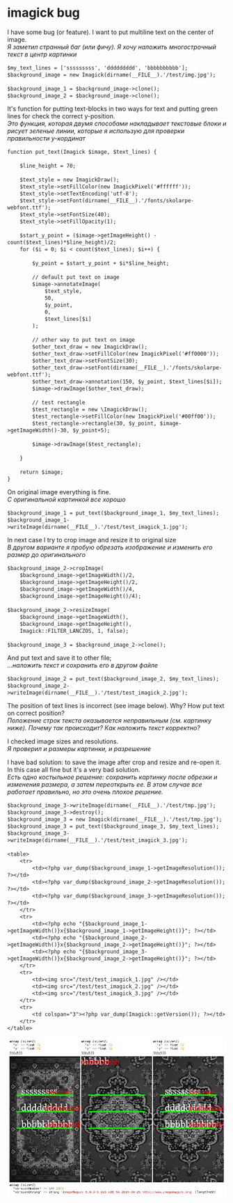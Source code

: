 # imagick bug

I have some bug (or feature). I want to put multiline text on the center of image.<br/>
*Я заметил странный баг (или фичу). Я хочу наложить многострочный текст в центр картинки*

    $my_text_lines = ['sssssssss', 'ddddddddd', 'bbbbbbbbbb'];
    $background_image = new Imagick(dirname(__FILE__).'/test/img.jpg');

    $background_image_1 = $background_image->clone();
    $background_image_2 = $background_image->clone();

It's function for putting text-blocks in two ways for text and putting green lines for check the correct y-position.<br/>
*Это функция, которая двумя способами накладывает текстовые блоки и рисует зеленые линии, которые я использую для проверки правильности y-кординат*

    function put_text(Imagick $image, $text_lines) {

        $line_height = 70;

        $text_style = new ImagickDraw();
        $text_style->setFillColor(new ImagickPixel('#ffffff'));
        $text_style->setTextEncoding('utf-8');
        $text_style->setFont(dirname(__FILE__).'/fonts/skolarpe-webfont.ttf');
        $text_style->setFontSize(40);
        $text_style->setFillOpacity(1);

        $start_y_point = ($image->getImageHeight() - count($text_lines)*$line_height)/2;
        for ($i = 0; $i < count($text_lines); $i++) {

            $y_point = $start_y_point + $i*$line_height;

            // default put text on image
            $image->annotateImage(
                $text_style,
                50,
                $y_point,
                0,
                $text_lines[$i]
            );

            // other way to put text on image
            $other_text_draw = new ImagickDraw();
            $other_text_draw->setFillColor(new ImagickPixel('#ff0000'));
            $other_text_draw->setFontSize(30);
            $other_text_draw->setFont(dirname(__FILE__).'/fonts/skolarpe-webfont.ttf');
            $other_text_draw->annotation(150, $y_point, $text_lines[$i]);
            $image->drawImage($other_text_draw);

            // test rectangle
            $test_rectangle = new \ImagickDraw();
            $test_rectangle->setFillColor(new ImagickPixel('#00ff00'));
            $test_rectangle->rectangle(30, $y_point, $image->getImageWidth()-30, $y_point+5);

            $image->drawImage($test_rectangle);

        }

        return $image;
    }
    
On original image everything is fine.<br/>
*С оригинальной картинкой все хорошо*

    $background_image_1 = put_text($background_image_1, $my_text_lines);
    $background_image_1->writeImage(dirname(__FILE__).'/test/test_imagick_1.jpg');
    
In next case I try to crop image and resize it to original size<br/>
*В другом варианте я пробую обрезать изображение и изменить его размер до оригинального*

    $background_image_2->cropImage(
        $background_image->getImageWidth()/2,
        $background_image->getImageHeight()/2,
        $background_image->getImageWidth()/4,
        $background_image->getImageHeight()/4);

    $background_image_2->resizeImage(
        $background_image->getImageWidth(), 
        $background_image->getImageHeight(), 
        Imagick::FILTER_LANCZOS, 1, false);
      
    $background_image_3 = $background_image_2->clone();
        
And put text and save it to other file;<br/>
*...наложить текст и сохранить его в другом файле*

    $background_image_2 = put_text($background_image_2, $my_text_lines);
    $background_image_2->writeImage(dirname(__FILE__).'/test/test_imagick_2.jpg');

The position of text lines is incorrect (see image below). Why? How put text on correct position?<br/>
*Положение строк текста оказывается неправильным (см. картинку ниже). Почему так происходит? Как наложить текст корректно?*

I checked image sizes and resolutions.<br/>
*Я проверил и размеры картинки, и разрешение*

I have bad solution: to save the image after crop and resize and re-open it. In this case all fine but it's a very bad solution.<br/>
*Есть одно костыльное решение: сохранить картинку после обрезки и изменения размера, а затем переоткрыть ее. В этом случае все работает правильно, но это очень плохое решение.*

    $background_image_3->writeImage(dirname(__FILE__).'/test/tmp.jpg');
    $background_image_3->destroy();
    $background_image_3 = new Imagick(dirname(__FILE__).'/test/tmp.jpg');
    $background_image_3 = put_text($background_image_3, $my_text_lines);
    $background_image_3->writeImage(dirname(__FILE__).'/test/test_imagick_3.jpg');

    <table>
        <tr>
            <td><?php var_dump($background_image_1->getImageResolution()); ?></td>
            <td><?php var_dump($background_image_2->getImageResolution()); ?></td>
            <td><?php var_dump($background_image_3->getImageResolution()); ?></td>
        </tr>
        <tr>
            <td><?php echo "{$background_image_1->getImageWidth()}x{$background_image_1->getImageHeight()}"; ?></td>
            <td><?php echo "{$background_image_2->getImageWidth()}x{$background_image_2->getImageHeight()}"; ?></td>
            <td><?php echo "{$background_image_3->getImageWidth()}x{$background_image_2->getImageHeight()}"; ?></td>
        </tr>
        <tr>
            <td><img src="/test/test_imagick_1.jpg" /></td>
            <td><img src="/test/test_imagick_2.jpg" /></td>
            <td><img src="/test/test_imagick_3.jpg" /></td>
        </tr>
        <tr>
            <td colspan="3"><?php var_dump(Imagick::getVersion()); ?></td>
        </tr>
    </table>
    
<img src="https://github.com/dkoldyaev/imagick_bug/raw/master/test/screencapture-a-ura-ru-local-test_imagick-php-1476948413695.jpg" />
